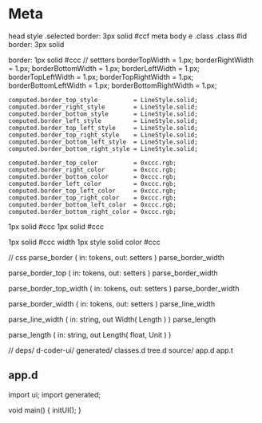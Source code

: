 # Meta

head
style
    .selected
        border: 3px solid #ccf
meta
body
  e .class .class #id
    border: 3px solid


border: 1px solid #ccc
    // settters
    borderTopWidth         = 1.px;
    borderRightWidth       = 1.px;
    borderBottomWidth      = 1.px;
    borderLeftWidth        = 1.px;
    borderTopLeftWidth     = 1.px;
    borderTopRightWidth    = 1.px;
    borderBottomLeftWidth  = 1.px;
    borderBottomRightWidth = 1.px;

    computed.border_top_style          = LineStyle.solid;
    computed.border_right_style        = LineStyle.solid;
    computed.border_bottom_style       = LineStyle.solid;
    computed.border_left_style         = LineStyle.solid;
    computed.border_top_left_style     = LineStyle.solid;
    computed.border_top_right_style    = LineStyle.solid;
    computed.border_bottom_left_style  = LineStyle.solid;
    computed.border_bottom_right_style = LineStyle.solid;

    computed.border_top_color          = 0xccc.rgb;
    computed.border_right_color        = 0xccc.rgb;
    computed.border_bottom_color       = 0xccc.rgb;
    computed.border_left_color         = 0xccc.rgb;
    computed.border_top_left_color     = 0xccc.rgb;
    computed.border_top_right_color    = 0xccc.rgb;
    computed.border_bottom_left_color  = 0xccc.rgb;
    computed.border_bottom_right_color = 0xccc.rgb;

1px solid #ccc
    1px
    solid
    #ccc

1px solid #ccc
    width 1px
    style solid
    color #ccc

// css
parse_border           ( in: tokens, out: setters )
    parse_border_width

parse_border_top       ( in: tokens, out: setters )
    parse_border_width

parse_border_top_width ( in: tokens, out: setters )
    parse_border_width

parse_border_width     ( in: tokens, out: setters )
    parse_line_width

parse_line_width ( in: string, out Width( Length ) )
    parse_length

parse_length ( in: string, out Length( float, Unit ) )


//
deps/
  d-coder-ui/
generated/
  classes.d
  tree.d
source/
  app.d
app.t

app.d
-----
import ui;
import generated;

void main()
{
    initUI();
}

